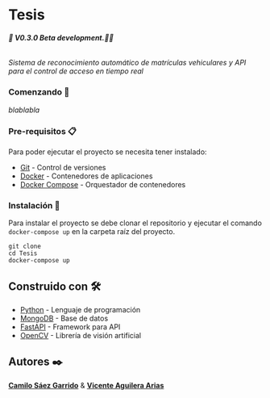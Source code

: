 # Tesis

###### **🚧 V0.3.0 Beta development.🚧🔨**

_Sistema de reconocimiento automático de matrículas vehiculares y API para el control de acceso en tiempo real_

### Comenzando 🚀

_blablabla_

### Pre-requisitos 📋

Para poder ejecutar el proyecto se necesita tener instalado:

- [Git](https://git-scm.com/downloads) - Control de versiones
- [Docker](https://docs.docker.com/get-docker/) - Contenedores de aplicaciones
- [Docker Compose](https://docs.docker.com/compose/install/) - Orquestador de contenedores

### Instalación 🔧

Para instalar el proyecto se debe clonar el repositorio y ejecutar el comando `docker-compose up` en la carpeta raíz del proyecto.

```
git clone
cd Tesis
docker-compose up
```

## Construido con 🛠️

- [Python](https://www.python.org/) - Lenguaje de programación
- [MongoDB](https://www.mongodb.com/) - Base de datos
- [FastAPI](https://fastapi.tiangolo.com/) - Framework para API
- [OpenCV](https://opencv.org/) - Librería de visión artificial

## Autores ✒️

[**Camilo Sáez Garrido**](https://github.com/camjasaez) & [**Vicente Aguilera Arias**](https://github.com/ViceAguilera)
